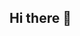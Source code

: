 ## Hi there 👋

<!--
**DIANAa000/DIANAa000** is a ✨ _special_ ✨ repository because its `README.md` (this file) appears on your GitHub profile.

Boas vindas ao meu perfil 💙💙
Meu nome é JULIA SILVAnome

Estou estudando na Alura
Estou me desenvolvendo na linguagem JavaScript
Utilizo esse espaço para minha organização e compartilhamento dos meu projetos desenvolvidos
